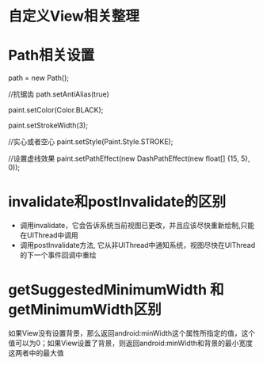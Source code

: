 # 自定义View相关整理

# Path相关设置

path = new Path();

//抗锯齿
path.setAntiAlias(true)

paint.setColor(Color.BLACK);

paint.setStrokeWidth(3);

//实心或者空心
paint.setStyle(Paint.Style.STROKE);

//设置虚线效果
paint.setPathEffect(new DashPathEffect(new float[] {15, 5}, 0));

# invalidate和postInvalidate的区别

- 调用invalidate，它会告诉系统当前视图已更改，并且应该尽快重新绘制,只能在UIThread中调用
- 调用postInvalidate方法, 它从非UIThread中通知系统，视图尽快在UIThread的下一个事件回调中重绘

# getSuggestedMinimumWidth 和getMinimumWidth区别

如果View没有设置背景，那么返回android:minWidth这个属性所指定的值，这个值可以为0；如果View设置了背景，则返回android:minWidth和背景的最小宽度这两者中的最大值
